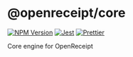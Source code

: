 # @openreceipt/core

[![NPM Version][icon-npm]][link-npm]
[![Jest][icon-jest]][link-jest]
[![Prettier][icon-prettier]][link-prettier]

Core engine for OpenReceipt

[icon-npm]: https://img.shields.io/npm/v/@openreceipt/core.svg?longCache=true&style=flat-square
[link-npm]: https://www.npmjs.com/package/@openreceipt/core

[icon-jest]: https://img.shields.io/badge/tested_with-jest-99424f.svg?longCache=true&style=flat-square
[link-jest]: https://jestjs.io/

[icon-prettier]: https://img.shields.io/badge/code_style-prettier-ff69b4.svg?longCache=true&style=flat-square
[link-prettier]: https://prettier.io/
